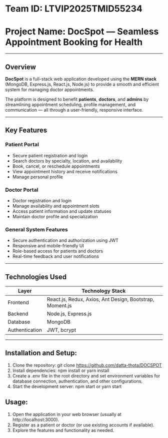 
#  Team ID: LTVIP2025TMID55234  
#  Project Name: **DocSpot — Seamless Appointment Booking for Health**

---

## Overview

**DocSpot** is a full-stack web application developed using the **MERN stack** (MongoDB, Express.js, React.js, Node.js) to provide a smooth and efficient system for managing doctor appointments.

The platform is designed to benefit **patients**, **doctors**, and **admins** by streamlining appointment scheduling, profile management, and communication — all through a user-friendly, responsive interface.

---

##  Key Features

###  Patient Portal
- Secure patient registration and login  
- Search doctors by specialty, location, and availability  
- Book, cancel, or reschedule appointments  
- View appointment history and receive notifications  
- Manage personal profile

###  Doctor Portal
- Doctor registration and login  
- Manage availability and appointment slots  
- Access patient information and update statuses  
- Maintain doctor profile and specialization

###  General System Features
- Secure authentication and authorization using JWT  
- Responsive and mobile-friendly UI  
- Role-based access for patients and doctors  
- Real-time feedback and user notifications

---

##  Technologies Used

| Layer        | Technology Stack                               |
|--------------|-------------------------------------------------|
| Frontend     | React.js, Redux, Axios, Ant Design, Bootstrap, Moment.js |
| Backend      | Node.js, Express.js                            |
| Database     | MongoDB                                        |
| Authentication | JWT, bcrypt                                 |

---
## Installation and Setup:

1. Clone the repository: git clone https://github.com/datta-thota/DOCSPOT
2. Install dependencies: npm install or yarn install
3. Create a .env file in the root directory and set environment variables for database connection, authentication, and other configurations.
4. Start the development server: npm start or yarn start

## Usage:

1. Open the application in your web browser (usually at http://localhost:3000).
2. Register as a patient or doctor (or use existing accounts if available).
3. Explore the features and functionality as needed.
